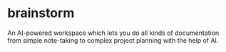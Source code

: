 # brainstorm
An AI-powered workspace which lets you do all kinds of documentation from simple note-taking to complex project planning with the help of AI.
